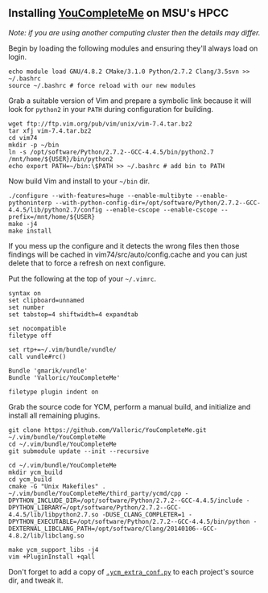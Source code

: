 ## Installing [YouCompleteMe](https://github.com/Valloric/YouCompleteMe) on MSU's HPCC
*Note: if you are using another computing cluster then the details may differ.*

Begin by loading the following modules and ensuring they'll always load on login.

    echo module load GNU/4.8.2 CMake/3.1.0 Python/2.7.2 Clang/3.5svn >> ~/.bashrc
    source ~/.bashrc # force reload with our new modules
Grab a suitable version of Vim and prepare a symbolic link because it will look for `python2` in your `PATH` during configuration for building.

    wget ftp://ftp.vim.org/pub/vim/unix/vim-7.4.tar.bz2
    tar xfj vim-7.4.tar.bz2
    cd vim74
    mkdir -p ~/bin
    ln -s /opt/software/Python/2.7.2--GCC-4.4.5/bin/python2.7 /mnt/home/${USER}/bin/python2
    echo export PATH=~/bin:\$PATH >> ~/.bashrc # add bin to PATH
Now build Vim and install to your `~/bin` dir.

    ./configure --with-features=huge --enable-multibyte --enable-pythoninterp --with-python-config-dir=/opt/software/Python/2.7.2--GCC-4.4.5/lib/python2.7/config --enable-cscope --enable-cscope --prefix=/mnt/home/${USER}
    make -j4
    make install
If you mess up the configure and it detects the wrong files then those findings will be cached in vim74/src/auto/config.cache and you can just delete that to force a refresh on next configure.

Put the following at the top of your `~/.vimrc`.

    syntax on
    set clipboard=unnamed
    set number
    set tabstop=4 shiftwidth=4 expandtab
    
    set nocompatible
    filetype off
    
    set rtp+=~/.vim/bundle/vundle/
    call vundle#rc()
    
    Bundle 'gmarik/vundle'
    Bundle 'Valloric/YouCompleteMe'
    
    filetype plugin indent on
Grab the source code for YCM, perform a manual build, and initialize and install all remaining plugins.

    git clone https://github.com/Valloric/YouCompleteMe.git ~/.vim/bundle/YouCompleteMe
    cd ~/.vim/bundle/YouCompleteMe
    git submodule update --init --recursive
    
    cd ~/.vim/bundle/YouCompleteMe
    mkdir ycm_build
    cd ycm_build
    cmake -G "Unix Makefiles" . ~/.vim/bundle/YouCompleteMe/third_party/ycmd/cpp -DPYTHON_INCLUDE_DIR=/opt/software/Python/2.7.2--GCC-4.4.5/include -DPYTHON_LIBRARY=/opt/software/Python/2.7.2--GCC-4.4.5/lib/libpython2.7.so -DUSE_CLANG_COMPLETER=1 -DPYTHON_EXECUTABLE=/opt/software/Python/2.7.2--GCC-4.4.5/bin/python -DEXTERNAL_LIBCLANG_PATH=/opt/software/Clang/20140106--GCC-4.8.2/lib/libclang.so
    
    make ycm_support_libs -j4
    vim +PluginInstall +qall
Don't forget to add a copy of [`.ycm_extra_conf.py`](https://raw.githubusercontent.com/Valloric/ycmd/master/cpp/ycm/.ycm_extra_conf.py) to each project's source dir, and tweak it.
